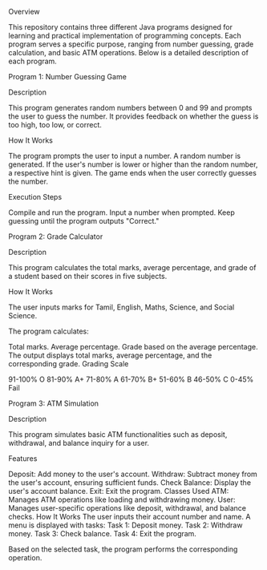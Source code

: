 Overview

This repository contains three different Java programs designed for learning and practical implementation of programming concepts. Each program serves a specific purpose, ranging from number guessing, grade calculation, and basic ATM operations. Below is a detailed description of each program.

Program 1: Number Guessing Game

Description

This program generates random numbers between 0 and 99 and prompts the user to guess the number. It provides feedback on whether the guess is too high, too low, or correct.

How It Works

The program prompts the user to input a number.
A random number is generated.
If the user's number is lower or higher than the random number, a respective hint is given.
The game ends when the user correctly guesses the number.

Execution Steps

Compile and run the program.
Input a number when prompted.
Keep guessing until the program outputs "Correct."


Program 2: Grade Calculator


Description

This program calculates the total marks, average percentage, and grade of a student based on their scores in five subjects.

How It Works

The user inputs marks for Tamil, English, Maths, Science, and Social Science.

The program calculates:

Total marks.
Average percentage.
Grade based on the average percentage.
The output displays total marks, average percentage, and the corresponding grade.
Grading Scale

91-100%	O
81-90%	A+
71-80%	A
61-70%	B+
51-60%	B
46-50%	C
0-45%	Fail


Program 3: ATM Simulation

Description

This program simulates basic ATM functionalities such as deposit, withdrawal, and balance inquiry for a user.

Features

Deposit: Add money to the user's account.
Withdraw: Subtract money from the user's account, ensuring sufficient funds.
Check Balance: Display the user's account balance.
Exit: Exit the program.
Classes Used
ATM: Manages ATM operations like loading and withdrawing money.
User: Manages user-specific operations like deposit, withdrawal, and balance checks.
How It Works
The user inputs their account number and name.
A menu is displayed with tasks:
Task 1: Deposit money.
Task 2: Withdraw money.
Task 3: Check balance.
Task 4: Exit the program.

Based on the selected task, the program performs the corresponding operation.
